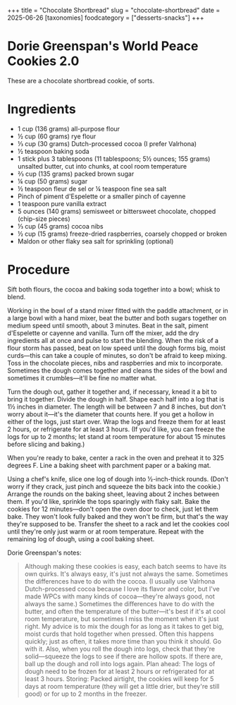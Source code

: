 ﻿+++
title = "Chocolate Shortbread"
slug = "chocolate-shortbread"
date = 2025-06-26
[taxonomies]
  foodcategory = ["desserts-snacks"]
+++

# Dorie Greenspan's World Peace Cookies 2.0

These are a chocolate shortbread cookie, of sorts.

# Ingredients
* 1 cup (136 grams) all-purpose flour
* ½ cup (60 grams) rye flour
* ⅓ cup (30 grams) Dutch-processed cocoa (I prefer Valrhona)
* ½ teaspoon baking soda
* 1 stick plus 3 tablespoons (11 tablespoons; 5½ ounces; 155 grams) unsalted butter, cut into chunks, at cool room temperature
* ⅔ cup (135 grams) packed brown sugar
* ¼ cup (50 grams) sugar
* ½ teaspoon fleur de sel or ¼ teaspoon fine sea salt
* Pinch of piment d'Espelette or a smaller pinch of cayenne
* 1 teaspoon pure vanilla extract
* 5 ounces (140 grams) semisweet or bittersweet chocolate, chopped (chip-size pieces)
* ⅓ cup (45 grams) cocoa nibs
* ½ cup (15 grams) freeze-dried raspberries, coarsely chopped or broken
* Maldon or other flaky sea salt for sprinkling (optional)

# Procedure
Sift both flours, the cocoa and baking soda together into a bowl; whisk to blend.

Working in the bowl of a stand mixer fitted with the paddle attachment, or in a large bowl with a hand mixer, beat the butter and both sugars together on medium speed until smooth, about 3 minutes. Beat in the salt, piment d'Espelette or cayenne and vanilla. Turn off the mixer, add the dry ingredients all at once and pulse to start the blending. When the risk of a flour storm has passed, beat on low speed until the dough forms big, moist curds—this can take a couple of minutes, so don't be afraid to keep mixing. Toss in the chocolate pieces, nibs and raspberries and mix to incorporate. Sometimes the dough comes together and cleans the sides of the bowl and sometimes it crumbles—it'll be fine no matter what.

Turn the dough out, gather it together and, if necessary, knead it a bit to bring it together. Divide the dough in half. Shape each half into a log that is 1½ inches in diameter. The length will be between 7 and 8 inches, but don't worry about it—it's the diameter that counts here. If you get a hollow in either of the logs, just start over. Wrap the logs and freeze them for at least 2 hours, or refrigerate for at least 3 hours. (If you'd like, you can freeze the logs for up to 2 months; let stand at room temperature for about 15 minutes before slicing and baking.)

When you're ready to bake, center a rack in the oven and preheat it to 325 degrees F. Line a baking sheet with parchment paper or a baking mat.

Using a chef's knife, slice one log of dough into ½-inch-thick rounds. (Don't worry if they crack, just pinch and squeeze the bits back into the cookie.) Arrange the rounds on the baking sheet, leaving about 2 inches between them. If you'd like, sprinkle the tops sparingly with flaky salt. Bake the cookies for 12 minutes—don't open the oven door to check, just let them bake. They won't look fully baked and they won't be firm, but that's the way they're supposed to be. Transfer the sheet to a rack and let the cookies cool until they're only just warm or at room temperature. Repeat with the remaining log of dough, using a cool baking sheet.

Dorie Greenspan's notes:
> Although making these cookies is easy, each batch seems to have its own quirks. It's always easy, it's just not always the same. Sometimes the differences have to do with the cocoa. (I usually use Valrhona Dutch-processed cocoa because I love its flavor and color, but I've made WPCs with many kinds of cocoa—they're always good, not always the same.) Sometimes the differences have to do with the butter, and often the temperature of the butter—it's best if it's at cool room temperature, but sometimes I miss the moment when it's just right. My advice is to mix the dough for as long as it takes to get big, moist curds that hold together when pressed. Often this happens quickly; just as often, it takes more time than you think it should. Go with it. Also, when you roll the dough into logs, check that they're solid—squeeze the logs to see if there are hollow spots. If there are, ball up the dough and roll into logs again. Plan ahead: The logs of dough need to be frozen for at least 2 hours or refrigerated for at least 3 hours. Storing: Packed airtight, the cookies will keep for 5 days at room temperature (they will get a little drier, but they're still good) or for up to 2 months in the freezer.